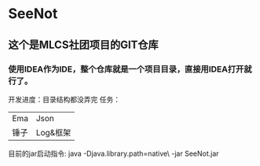 # SeeNot
## 这个是MLCS社团项目的GIT仓库
### 使用IDEA作为IDE，整个仓库就是一个项目目录，直接用IDEA打开就行了。

开发进度：目录结构都没弄完
	任务：
<table>
    <tr>
        <td>Ema</td>
		<td>Json</td>
    </tr>
    <tr>
        <td>锤子</td>
		<td>Log&框架</td>
    </tr>
</table>

目前的jar启动指令:
	java -Djava.library.path=native\ -jar SeeNot.jar